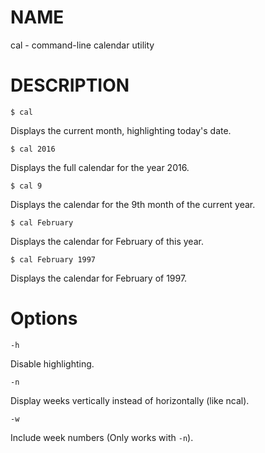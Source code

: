 # NAME

cal - command-line calendar utility

# DESCRIPTION

    $ cal 
    
Displays the current month, highlighting today's date.

    $ cal 2016

Displays the full calendar for the year 2016.

    $ cal 9

Displays the calendar for the 9th month of the current year.

    $ cal February

Displays the calendar for February of this year.

    $ cal February 1997

Displays the calendar for February of 1997.

# Options

    -h

Disable highlighting.

    -n

Display weeks vertically instead of horizontally (like ncal).

    -w

Include week numbers (Only works with `-n`).
